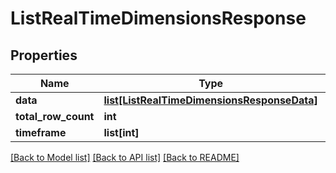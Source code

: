 # ListRealTimeDimensionsResponse

## Properties
Name | Type | Description | Notes
------------ | ------------- | ------------- | -------------
**data** | [**list[ListRealTimeDimensionsResponseData]**](ListRealTimeDimensionsResponseData.md) |  | [optional] 
**total_row_count** | **int** |  | [optional] 
**timeframe** | **list[int]** |  | [optional] 

[[Back to Model list]](../README.md#documentation-for-models) [[Back to API list]](../README.md#documentation-for-api-endpoints) [[Back to README]](../README.md)


